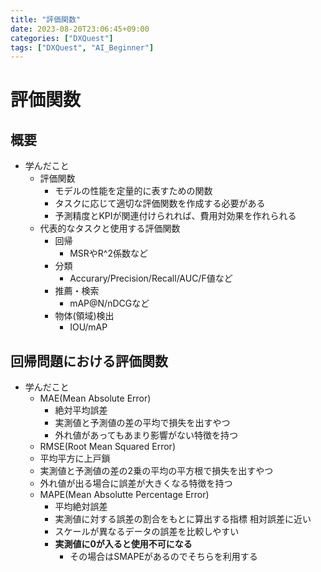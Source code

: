 ```yaml
---
title: "評価関数"
date: 2023-08-20T23:06:45+09:00
categories: ["DXQuest"]
tags: ["DXQuest", "AI_Beginner"]
---
```

# 評価関数

## 概要

- 学んだこと
  - 評価関数
    - モデルの性能を定量的に表すための関数
    - タスクに応じて適切な評価関数を作成する必要がある
    - 予測精度とKPIが関連付けられれば、費用対効果を作れられる
  - 代表的なタスクと使用する評価関数
    - 回帰
      - MSRやR^2係数など
    - 分類
      - Accurary/Precision/Recall/AUC/F値など
    - 推薦・検索
      - mAP@N/nDCGなど
    - 物体(領域)検出
      - IOU/mAP

## 回帰問題における評価関数
  
  - 学んだこと
    - MAE(Mean Absolute Error)
      - 絶対平均誤差
      - 実測値と予測値の差の平均で損失を出すやつ
      - 外れ値があってもあまり影響がない特徴を持つ
    - RMSE(Root Mean Squared Error)
     - 平均平方に上戸鎖
     - 実測値と予測値の差の2乗の平均の平方根で損失を出すやつ
     - 外れ値が出る場合に誤差が大きくなる特徴を持つ
    - MAPE(Mean Absolutte Percentage Error)
      - 平均絶対誤差
      - 実測値に対する誤差の割合をもとに算出する指標 相対誤差に近い
      - スケールが異なるデータの誤差を比較しやすい
      - **実測値に0が入ると使用不可になる**
        - その場合はSMAPEがあるのでそちらを利用する